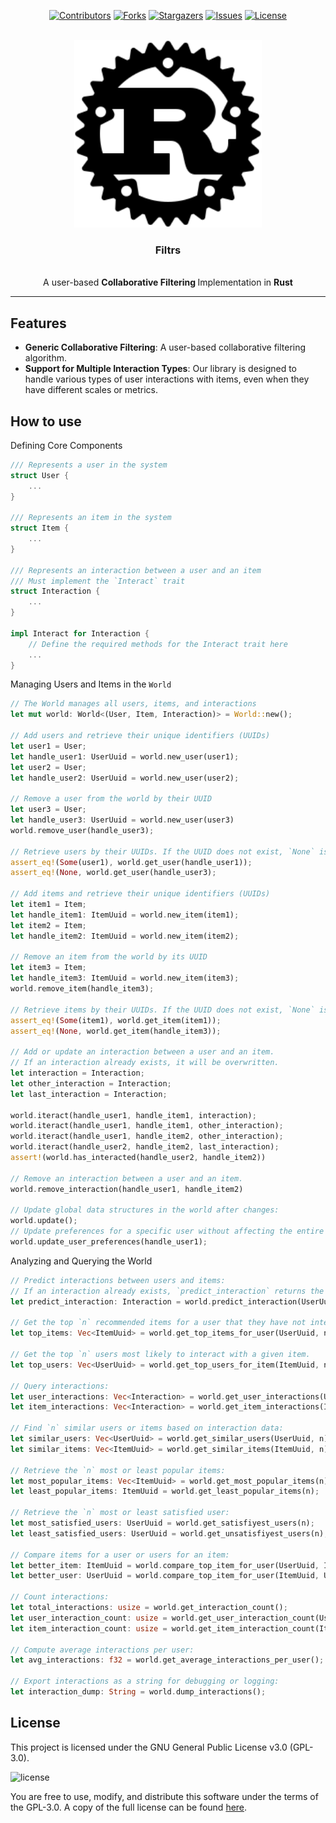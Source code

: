 <a id="readme-top"></a>
<div align="center">

[![Contributors][contributors-shield]][contributors-url]
[![Forks][forks-shield]][forks-url]
[![Stargazers][stars-shield]][stars-url]
[![Issues][issues-shield]][issues-url]
[![License][license-shield]][license-url]

</div>

<!-- PROJECT LOGO -->
<br />
<div align="center">
  <img src="logo.svg" alt="Logo" width="300"></p>
  <h3 align="center">Filtrs</h3>
  <p align="center">
    <br />
    A user-based <b> Collaborative Filtering </b> Implementation in <b> Rust </b>
  </p>
</div>

---

## Features

- **Generic Collaborative Filtering**: A user-based collaborative filtering algorithm.
- **Support for Multiple Interaction Types**: Our library is designed to handle various types of user interactions with items, even when they have different scales or metrics.

## How to use

Defining Core Components
```rs
/// Represents a user in the system
struct User {
    ...
}

/// Represents an item in the system
struct Item {
    ...
}

/// Represents an interaction between a user and an item
/// Must implement the `Interact` trait
struct Interaction {
    ...
}

impl Interact for Interaction {
    // Define the required methods for the Interact trait here
    ...
}
```

Managing Users and Items in the ``World``
```rs
// The World manages all users, items, and interactions
let mut world: World<(User, Item, Interaction)> = World::new();

// Add users and retrieve their unique identifiers (UUIDs)
let user1 = User;
let handle_user1: UserUuid = world.new_user(user1);
let user2 = User;
let handle_user2: UserUuid = world.new_user(user2);

// Remove a user from the world by their UUID
let user3 = User;
let handle_user3: UserUuid = world.new_user(user3)
world.remove_user(handle_user3);

// Retrieve users by their UUIDs. If the UUID does not exist, `None` is returned
assert_eq!(Some(user1), world.get_user(handle_user1));
assert_eq!(None, world.get_user(handle_user3);

// Add items and retrieve their unique identifiers (UUIDs)
let item1 = Item;
let handle_item1: ItemUuid = world.new_item(item1);
let item2 = Item;
let handle_item2: ItemUuid = world.new_item(item2);

// Remove an item from the world by its UUID
let item3 = Item;
let handle_item3: ItemUuid = world.new_item(item3);
world.remove_item(handle_item3);

// Retrieve items by their UUIDs. If the UUID does not exist, `None` is returned
assert_eq!(Some(item1), world.get_item(item1));
assert_eq!(None, world.get_item(handle_item3));

// Add or update an interaction between a user and an item.
// If an interaction already exists, it will be overwritten.
let interaction = Interaction;
let other_interaction = Interaction;
let last_interaction = Interaction;

world.iteract(handle_user1, handle_item1, interaction);
world.iteract(handle_user1, handle_item1, other_interaction);
world.iteract(handle_user1, handle_item2, other_interaction);
world.iteract(handle_user2, handle_item2, last_interaction);
assert!(world.has_interacted(handle_user2, handle_item2))

// Remove an interaction between a user and an item.
world.remove_interaction(handle_user1, handle_item2)

// Update global data structures in the world after changes:
world.update();
// Update preferences for a specific user without affecting the entire dataset.
world.update_user_preferences(handle_user1);
```

Analyzing and Querying the World
```rs
// Predict interactions between users and items:
// If an interaction already exists, `predict_interaction` returns the actual interaction.
let predict_interaction: Interaction = world.predict_interaction(UserUuid, ItemUuid);

// Get the top `n` recommended items for a user that they have not interacted with.
let top_items: Vec<ItemUuid> = world.get_top_items_for_user(UserUuid, n);

// Get the top `n` users most likely to interact with a given item.
let top_users: Vec<UserUuid> = world.get_top_users_for_item(ItemUuid, n);

// Query interactions:
let user_interactions: Vec<Interaction> = world.get_user_interactions(UserUuid);
let item_interactions: Vec<Interaction> = world.get_item_interactions(ItemUuid);

// Find `n` similar users or items based on interaction data:
let similar_users: Vec<UserUuid> = world.get_similar_users(UserUuid, n);
let similar_items: Vec<ItemUuid> = world.get_similar_items(ItemUuid, n);

// Retrieve the `n` most or least popular items:
let most_popular_items: Vec<ItemUuid> = world.get_most_popular_items(n);
let least_popular_items: ItemUuid = world.get_least_popular_items(n);

// Retrieve the `n` most or least satisfied user:
let most_satisfied_users: UserUuid = world.get_satisfiyest_users(n);
let least_satisfied_users: UserUuid = world.get_unsatisfiyest_users(n);

// Compare items for a user or users for an item:
let better_item: ItemUuid = world.compare_top_item_for_user(UserUuid, ItemUuid, ItemUuid);
let better_user: UserUuid = world.compare_top_item_for_user(ItemUuid, UserUuid, UserUuid);

// Count interactions:
let total_interactions: usize = world.get_interaction_count();
let user_interaction_count: usize = world.get_user_interaction_count(UserUuid);
let item_interaction_count: usize = world.get_item_interaction_count(ItemUuid);

// Compute average interactions per user:
let avg_interactions: f32 = world.get_average_interactions_per_user();

// Export interactions as a string for debugging or logging:
let interaction_dump: String = world.dump_interactions();
```

## License

This project is licensed under the GNU General Public License v3.0 (GPL-3.0).

![license](https://camo.githubusercontent.com/fdda5e4523c20de2843c4f9193639b82d93de44b0e87246865a71fdbaffe61d7/68747470733a2f2f75706c6f61642e77696b696d656469612e6f72672f77696b6970656469612f636f6d6d6f6e732f632f63622f47504c76335f4c6f676f5f66696c6c65642e706e67)

You are free to use, modify, and distribute this software under the terms of the GPL-3.0. A copy of the full license can be found [here](https://www.gnu.org/licenses/gpl-3.0.en.html).

<!-- PROJECT BADGES -->

[contributors-shield]: https://img.shields.io/github/contributors/cocosol007/filtrs.svg?style=for-the-badge
[contributors-url]: https://github.com/cocosol007/filtrs/graphs/contributors
[forks-shield]: https://img.shields.io/github/forks/cocosol007/filtrs.svg?style=for-the-badge
[forks-url]: https://github.com/cocosol007/filtrs/network/members
[stars-shield]: https://img.shields.io/github/stars/cocosol007/filtrs.svg?style=for-the-badge
[stars-url]: https://github.com/cocosol007/filtrs/stargazers
[issues-shield]: https://img.shields.io/github/issues/cocosol007/filtrs.svg?style=for-the-badge
[issues-url]: https://github.com/cocosol007/filtrs/issues
[license-shield]: https://img.shields.io/github/license/cocosol007/filtrs.svg?style=for-the-badge
[license-url]: https://github.com/cocosol007/filtrs/blob/main/LICENSE
